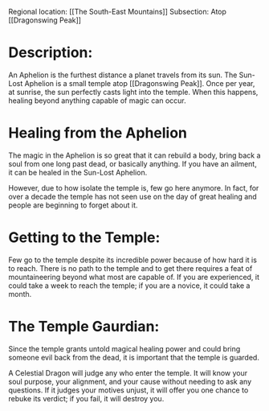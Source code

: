 Regional location: [[The South-East Mountains]]
Subsection: Atop [[Dragonswing Peak]]
# Description:
An Aphelion is the furthest distance a planet travels from its sun. The Sun-Lost Aphelion is a small temple atop [[Dragonswing Peak]]. Once per year, at sunrise, the sun perfectly casts light into the temple. When this happens, healing beyond anything capable of magic can occur.
# Healing from the Aphelion
The magic in the Aphelion is so great that it can rebuild a body, bring back a soul from one long past dead, or basically anything. If you have an ailment, it can be healed in the Sun-Lost Aphelion.

However, due to how isolate the temple is, few go here anymore. In fact, for over a decade the temple has not seen use on the day of great healing and people are beginning to forget about it.
# Getting to the Temple:
Few go to the temple despite its incredible power because of how hard it is to reach. There is no path to the temple and to get there requires a feat of mountaineering beyond what most are capable of. If you are experienced, it could take a week to reach the temple; if you are a novice, it could take a month. 
# The Temple Gaurdian:
Since the temple grants untold magical healing power and could bring someone evil back from the dead, it is important that the temple is guarded.

A Celestial Dragon will judge any who enter the temple. It will know your soul purpose, your alignment, and your cause without needing to ask any questions. If it judges your motives unjust, it will offer you one chance to rebuke its verdict; if you fail, it will destroy you. 
